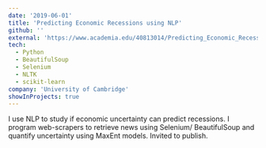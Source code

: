 ```yaml
---
date: '2019-06-01'
title: 'Predicting Economic Recessions using NLP'
github: ''
external: 'https://www.academia.edu/40813014/Predicting_Economic_Recessions_using_Natural_Language_Processing'
tech:
  - Python
  - BeautifulSoup
  - Selenium
  - NLTK
  - scikit-learn
company: 'University of Cambridge'
showInProjects: true
---
```


I use NLP to study if economic uncertainty can predict recessions. I program web-scrapers to retrieve news using Selenium/ BeautifulSoup and quantify uncertainty using MaxEnt models. Invited to publish.
